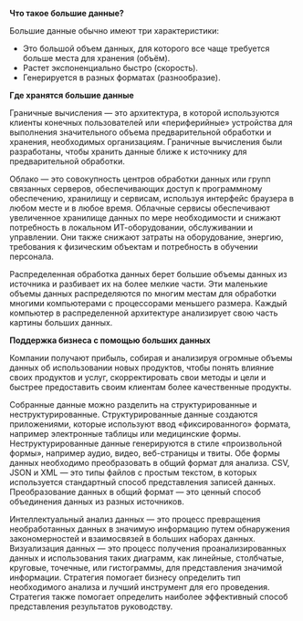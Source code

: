 <!-- 3.4.1  -->
**Что такое большие данные?**

Большие данные обычно имеют три характеристики:

* Это большой объем данных, для которого все чаще требуется больше места для хранения (объём).
* Растет экспоненциально быстро (скорость).
* Генерируется в разных форматах (разнообразие).

**Где хранятся большие данные**

Граничные вычисления — это архитектура, в которой используются клиенты конечных пользователей или «периферийные» устройства для выполнения значительного объема предварительной обработки и хранения, необходимых организациям. Граничные вычисления были разработаны, чтобы хранить данные ближе к источнику для предварительной обработки.

Облако — это совокупность центров обработки данных или групп связанных серверов, обеспечивающих доступ к программному обеспечению, хранилищу и сервисам, используя интерфейс браузера в любом месте и в любое время. Облачные сервисы обеспечивают увеличенное хранилище данных по мере необходимости и снижают потребность в локальном ИТ-оборудовании, обслуживании и управлении. Они также снижают затраты на оборудование, энергию, требования к физическим объектам и потребность в обучении персонала.

Распределенная обработка данных берет большие объемы данных из источника и разбивает их на более мелкие части. Эти маленькие объемы данных распределяются по многим местам для обработки многими компьютерами с процессорами меньшего размера. Каждый компьютер в распределенной архитектуре анализирует свою часть картины больших данных.

**Поддержка бизнеса с помощью больших данных**

Компании получают прибыль, собирая и анализируя огромные объемы данных об использовании новых продуктов, чтобы понять влияние своих продуктов и услуг, скорректировать свои методы и цели и быстрее предоставить своим клиентам более качественные продукты.

Собранные данные можно разделить на структурированные и неструктурированные. Структурированные данные создаются приложениями, которые используют ввод «фиксированного» формата, например электронные таблицы или медицинские формы. Неструктурированные данные генерируются в стиле «произвольной формы», например аудио, видео, веб-страницы и твиты. Обе формы данных необходимо преобразовать в общий формат для анализа. CSV, JSON и XML — это типы файлов с простым текстом, в которых используется стандартный способ представления записей данных. Преобразование данных в общий формат — это ценный способ объединения данных из разных источников.

Интеллектуальный анализ данных — это процесс превращения необработанных данных в значимую информацию путем обнаружения закономерностей и взаимосвязей в больших наборах данных. Визуализация данных — это процесс получения проанализированных данных и использования таких диаграмм, как линейные, столбчатые, круговые, точечные, или гистограммы, для представления значимой информации. Стратегия помогает бизнесу определить тип необходимого анализа и лучший инструмент для его проведения. Стратегия также помогает определить наиболее эффективный способ представления результатов руководству.